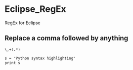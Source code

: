 # Eclipse_RegEx
RegEx for Eclipse

## Replace a comma followed by anything
`\,+(.*)`

```markdown
s = "Python syntax highlighting"
print s
```
